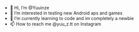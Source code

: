 - 👋 Hi, I’m @Yuuinze
- 👀 I’m interested in testing new Android aps and games
- 🌱 I’m currently learning to code and im completely a newbie 
- 📫 How to reach me @yuu_z.tt on Instagram 

<!---
Yuuinze/Yuuinze is a ✨ special ✨ repository because its `README.md` (this file) appears on your GitHub profile.
You can click the Preview link to take a look at your changes.
--->

